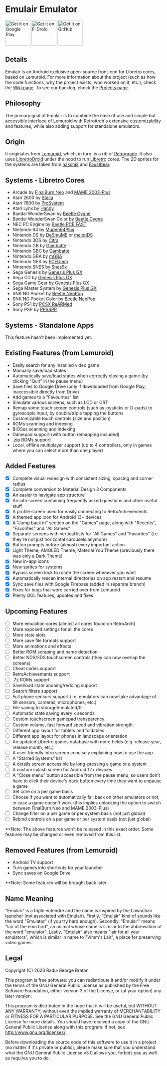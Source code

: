 # Emulair Emulator
<img src="https://play.google.com/intl/en_us/badges/images/generic/en-play-badge.png"
     alt="Get it on Google Play"
     height="80">
<img src="https://fdroid.gitlab.io/artwork/badge/get-it-on.png"
     alt="Get it on F-Droid"
     height="80">
<img src="https://raw.githubusercontent.com/flocke/andOTP/master/assets/badges/get-it-on-github.svg"
     alt="Get it on GitHub"
     height="80">

## Details
Emulair is an Android exclusive open-source front-end for Libretro cores, based on Lemuroid. For more information about the project (such as how the code functions, why the project exists, who worked on it, etc.), check the [Wiki page](https://github.com/RaduBratan/Emulair/wiki). To see our backlog, check the [Projects page](https://github.com/users/RaduBratan/projects/2).

## Philosophy
The primary goal of Emulair is to combine the ease of use and simple but accessible interface of Lemuroid with RetroArch's extensive customizability and features, while also adding support for standalone emulators.

## Origin
It originates from [Lemuroid](https://github.com/Swordfish90/Lemuroid), which, in turn, is a rib of [Retrograde](https://github.com/retrograde/retrograde-android). It also uses [LibretroDroid](https://github.com/Swordfish90/LibretroDroid) under the hood to run [Libretro](https://github.com/libretro) cores. The 2D sprites for the systems are taken from [hakchi2](https://github.com/ClusterM/hakchi2) and [Faustbear](https://imgur.com/gallery/8RQ1QkA).

## Systems - Libretro Cores
- Arcade by [FinalBurn Neo](https://docs.libretro.com/library/fbneo/) and [MAME 2003-Plus](https://docs.libretro.com/library/mame2003_plus/)
- Atari 2600 by [Stella](https://docs.libretro.com/library/stella/)
- Atari 7800 by [ProSystem](https://docs.libretro.com/library/prosystem/)
- Atari Lynx by [Handy](https://docs.libretro.com/library/handy/)
- Bandai WonderSwan by [Beetle Cygne](https://docs.libretro.com/library/beetle_cygne/)
- Bandai WonderSwan Color by [Beetle Cygne](https://docs.libretro.com/library/beetle_cygne/)
- NEC PC Engine by [Beetle PCE FAST](https://docs.libretro.com/library/beetle_pce_fast/)
- Nintendo 64 by [Mupen64Plus](https://docs.libretro.com/library/mupen64plus/)
- Nintendo DS by [DeSmuME](https://docs.libretro.com/library/desmume/) or [melonDS](https://docs.libretro.com/library/melonds/)
- Nintendo 3DS by [Citra](https://docs.libretro.com/library/citra/)
- Nintendo GB by [Gambatte](https://docs.libretro.com/library/gambatte/)
- Nintendo GBC by [Gambatte](https://docs.libretro.com/library/gambatte/)
- Nintendo GBA by [mGBA](https://docs.libretro.com/library/mgba/)
- Nintendo NES by [FCEUmm](https://docs.libretro.com/library/fceumm/)
- Nintendo SNES by [Snes9x](https://docs.libretro.com/library/snes9x/)
- Sega Genesis by [Genesis Plus GX](https://docs.libretro.com/library/genesis_plus_gx/)
- Sega CD by [Genesis Plus GX](https://docs.libretro.com/library/genesis_plus_gx/)
- Sega Game Gear by [Genesis Plus GX](https://docs.libretro.com/library/genesis_plus_gx/)
- Sega Master System by [Genesis Plus GX](https://docs.libretro.com/library/genesis_plus_gx/)
- SNK NG Pocket by [Beetle NeoPop](https://docs.libretro.com/library/beetle_neopop/)
- SNK NG Pocket Color by [Beetle NeoPop](https://docs.libretro.com/library/beetle_neopop/)
- Sony PS1 by [PCSX ReARMed](https://docs.libretro.com/library/pcsx_rearmed/)
- Sony PSP by [PPSSPP](https://docs.libretro.com/library/ppsspp/)

## Systems - Standalone Apps
This feature hasn't been implemented yet.

## Existing Features (from Lemuroid)
- Easily search for any installed video game
- Manually save/load states
- Automatically save/load states when correctly closing a game (by clicking "Quit" in the pause menu)
- Save files to Google Drive (only if downloaded from Google Play; inaccessible directly from Drive)
- Add games to a "Favourites" list
- Simulate various screens, such as LCD or CRT
- Remap some touch screen controls (such as joysticks or D-pads) to gyroscopic input, by double/triple tapping the buttons
- Customizable touch controls (size and position)
- ROMs scanning and indexing
- BIOSes scanning and indexing
- Gamepad support (with button remapping included)
- .zip ROMs support
- Local, offline multiplayer support (up to 4 controllers, only in games where you can select more than one player)

## Added Features
- [x] Complete visual redesign with consistent sizing, spacing and corner radius
- [x] Complete conversion to Material Design 3 Components
- [x] An easier to navigate app structure
- [x] An info screen containing frequently asked questions and other useful stuff
- [x] A profile screen used for easily connecting to RetroAchievements
- [x] A themed app icon for Android 13+ devices
- [x] A "Jump back in" section on the "Games" page, along with "Recents", "Favorites" and "All Games"
- [x] Separate screens with vertical lists for "All Games" and "Favorites" (i.e. they're not just horizontal carousels anymore)
- [x] Button prompts before (almost) every important action
- [x] Light Theme, AMOLED Theme, Material You Theme (previously there was only a Dark Theme)
- [x] New in-app icons
- [x] New sprites for systems
- [x] Bypass screen lock to rotate the screen whenever you want
- [x] Automatically rescan internal directories on app restart and resume
- [x] Sync save files with Google Firebase (added in separate branch)
- [x] Fixes for bugs that were carried over from Lemuroid
- [x] Plenty QOL features, updates and fixes

## Upcoming Features
- [ ] More emulation cores (almost all cores found on RetroArch)
- [ ] More exposed settings for all the cores
- [ ] More state slots
- [ ] More save file formats support
- [ ] More animations and effects
- [ ] Better ROM scraping and name detection
- [ ] Better NDS/3DS touchscreen controls (they can now overlap the screens)
- [ ] Cheat codes support
- [ ] RetroAchievements support
- [ ] .7z ROMs support
- [ ] Save/load state undoing/redoing support
- [ ] Search filters support
- [ ] Full phone sensors support (i.e. emulators can now take advantage of tilt sensors, cameras, microphones, etc.)
- [ ] File saving to storage/emulated/0
- [ ] Automatic state saving every x seconds
- [ ] Custom touchscreen gamepad transparency
- [ ] Custom volume, fast forward speed and vibration strength
- [ ] Different app layout for tablets and foldables
- [ ] Different app layout for phones in landscape orientation
- [ ] An updated Libretro games database with more fields (e.g. release year, release month, etc.)
- [ ] A user-friendly intro screen concisely explaining how to use the app
- [ ] A "Starred Systems" list
- [ ] A details screen accessible by long-pressing a game or a system
- [ ] A custom splash screen for Android 12+ devices
- [ ] A "Close menu" button accessible from the pause menu, so users don't have to click their device's back button every time they want to unpause a game
- [ ] Set core on a per game basis
- [ ] Choose if you want to automatically fall back on other emulators or not, in case a game doesn't work (this implies unlocking the option to switch between FinalBurn Neo and MAME 2003-Plus)
- [ ] Change filter on a per game or per system basis (not just global)
- [ ] Rebind controls on a per game or per system basis (not just global)

**Note: The above features won't be released in this exact order. Some features may be changed or even removed from this list.

## Removed Features (from Lemuroid)
- Android TV support
- Turn games into shortcuts for your launcher
- Sync saves on Google Drive

**Note: Some features will be brought back later.

## Name Meaning
"Emulair" is a triple entendre and the name is inspired by the Lawnchair launcher (not associated with Emulair). Firstly, "Emulair" kind of sounds like the word "Emulator" (if you try hard enough). Secondly, "Emulair" means "lair of the emu bird", an animal whose name is similar to the abbreviation of the word "emulator". Lastly, "Emulair" also means "lair for all your emulators", which is similar in name to "Vimm's Lair", a place for preserving video games.

## Legal
Copyright (C) 2023 Radu-George Bratan

This program is free software: you can redistribute it and/or modify it under the terms of the GNU General Public License as published by the Free Software Foundation, either version 3 of the License, or (at your option) any later version.

This program is distributed in the hope that it will be useful, but WITHOUT ANY WARRANTY; without even the implied warranty of MERCHANTABILITY or FITNESS FOR A PARTICULAR PURPOSE. See the GNU General Public License for more details. You should have received a copy of the GNU General Public License along with this program. If not, see <http://www.gnu.org/licenses/>.

Before downloading the source code of this software to use it in a project (no matter if it's private or public), please make sure that you understand what the GNU General Public License v3.0 allows you, forbids you as well as requires you to do.
